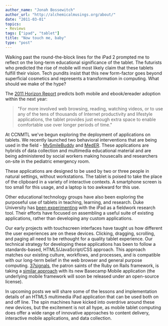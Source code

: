 ```yaml
---
author_name: "Jonah Bossewitch"
author_url: "http://alchemicalmusings.org/about/"
date: "2011-03-01"
topics: 
- Reviews
tags: ["ipad", "tablet"]
title: "Now touch me, baby"
type: "post"
---
```


<p>Walking past the round-the-block lines for the iPad 2 prompted me to reflect on the long-term educational significance of the tablet. The futurists who predicted the rise of mobile will most likely claim that these tablets fulfill their vision. Tech pundits insist that this new form-factor goes beyond superficial cosmetics and represents a transformation in computing. What should we make of the hype?</p>

<!--more-->

<p>The <a href="http://wp.nmc.org/horizon2011/">2011 Horizon Report</a> predicts both mobile and ebook/ereader adoption within the next year:</p>

<blockquote>"For more involved web browsing, reading, watching videos, or to use any of the tens of thousands of Internet productivity and lifestyle applications, the tablet provides just enough extra space to enable comfortable use over longer periods of time."</blockquote> 

<p>At <span class="caps">CCNMTL </span>we've begun exploring the deployment of applications on tablets. We recently launched two behavioral interventions that are being used in the field - <a href="http://ccnmtl.columbia.edu/portfolio/medicine_and_health/mysmilebuddy.html">MySmileBuddy</a>  and <a href="http://ccnmtl.columbia.edu">MedER</a>. These applications are hybrids of data collection and multimedia educational material and are being administered by social workers making housecalls and researchers on-site in the pediatric emergency room.</p>

<p>These applications are designed to be used by two or three people in natural settings, without workstations. The tablet is poised to take the place of the clipboard in a variety of interactive contexts. A smartphone screen is too small for this usage, and a laptop is too awkward for this use. </p>

<p>Other educational technology groups have also been exploring the purposeful use of tablets in teaching, learning, and research. Duke University has <a href="http://cit.duke.edu/2011/03/ipadread/">been experimenting</a> with the iPad as a fieldwork research tool.  Their efforts have focused on assembling a useful suite of existing applications, rather than developing any custom applications.  </p>

<p>Our early projects with touchscreen interfaces have taught us how different the user experiences are on these devices. Clicking, dragging, scrolling, and paging all need to be rethought for a quality tablet experience. Our technical strategy for developing these applications has been to follow a standards-based, <span class="caps">HTML5</span>/JavaScript/CSS approach. This approach matches our existing culture, workflows, and processes, and is compatible with our long-term belief in the web browser and general purpose computing. <a href="http://37signals.com/">37signals</a>, the patron saints of the Ruby on Rails framework, is taking a <a href="http://news.ycombinator.com/item?id=2165781">similar approach</a> with its new Basecamp Mobile application (the underlying mobile framework will soon be released under an open-source license).</p>

<p>In upcoming posts we will share some of the lessons and implementation details of an <span class="caps">HTML5 </span>multimedia iPad application that can be used both on and off line. The spin machines have kicked into overdrive around these new devices, but the excitement is not all hype, as mobile tablet computing does offer a wide range of innovative approaches to content delivery, interactive mobile applications,  and data collection.</p>
